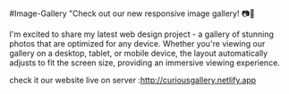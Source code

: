 #Image-Gallery
"Check out our new responsive image gallery! 📷🌟

I'm excited to share my latest web design project - a gallery of stunning photos that are optimized for any device. Whether you're viewing our gallery on a desktop, tablet, or mobile device, the layout automatically adjusts to fit the screen size, providing an immersive viewing experience.

check it our website live on server :http://curiousgallery.netlify.app

